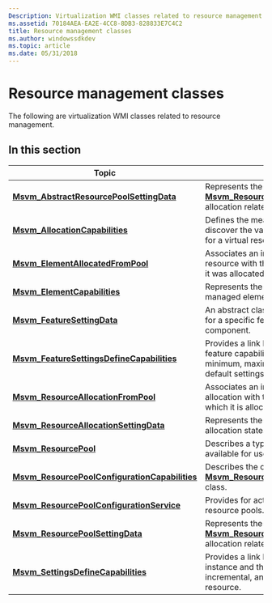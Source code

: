 ```yaml
---
Description: Virtualization WMI classes related to resource management.
ms.assetid: 70184AEA-EA2E-4CC8-8DB3-828833E7C4C2
title: Resource management classes
ms.author: windowssdkdev
ms.topic: article
ms.date: 05/31/2018
---
```


# Resource management classes

The following are virtualization WMI classes related to resource management.

## In this section



| Topic                                                                                                        | Description                                                                                                                                                      |
|--------------------------------------------------------------------------------------------------------------|------------------------------------------------------------------------------------------------------------------------------------------------------------------|
| [**Msvm\_AbstractResourcePoolSettingData**](msvm-abstractresourcepoolsettingdata.md)<br/>             | Represents the settings of a [**Msvm\_ResourcePool**](msvm-resourcepool.md) instance that are not allocation related.<br/>                                |
| [**Msvm\_AllocationCapabilities**](msvm-allocationcapabilities.md)<br/>                               | Defines the means by which a client can discover the valid range of default settings for a virtual resource.<br/>                                          |
| [**Msvm\_ElementAllocatedFromPool**](msvm-elementallocatedfrompool.md)<br/>                           | Associates an instance of an allocated resource with the resource pool from which it was allocated.<br/>                                                   |
| [**Msvm\_ElementCapabilities**](msvm-elementcapabilities.md)<br/>                                     | Represents the association between managed elements and their capabilities.<br/>                                                                           |
| [**Msvm\_FeatureSettingData**](msvm-featuresettingdata.md)<br/>                                       | An abstract class that represents settings for a specific feature of a system or component.<br/>                                                           |
| [**Msvm\_FeatureSettingsDefineCapabilities**](msvm-featuresettingsdefinecapabilities.md)<br/>         | Provides a link between the Ethernet switch feature capabilities instance and the minimum, maximum, incremental, and default settings for a resource.<br/> |
| [**Msvm\_ResourceAllocationFromPool**](msvm-resourceallocationfrompool.md)<br/>                       | Associates an instance of a resource allocation with the resource pool from which it is allocated.<br/>                                                    |
| [**Msvm\_ResourceAllocationSettingData**](msvm-resourceallocationsettingdata.md)<br/>                 | Represents the current and recorded allocation states of a virtual resource.<br/>                                                                          |
| [**Msvm\_ResourcePool**](msvm-resourcepool.md)<br/>                                                   | Describes a type of virtual resource available for use in virtual machines.<br/>                                                                           |
| [**Msvm\_ResourcePoolConfigurationCapabilities**](msvm-resourcepoolconfigurationcapabilities.md)<br/> | Describes the capabilities of the associated [**Msvm\_ResourcePoolConfigurationService**](msvm-resourcepoolconfigurationservice.md) class.<br/>           |
| [**Msvm\_ResourcePoolConfigurationService**](msvm-resourcepoolconfigurationservice.md)<br/>           | Provides for active management of resource pools.<br/>                                                                                                     |
| [**Msvm\_ResourcePoolSettingData**](msvm-resourcepoolsettingdata.md)<br/>                             | Represents the settings of a [**Msvm\_ResourcePool**](msvm-resourcepool.md) instance that are not allocation related.<br/>                                |
| [**Msvm\_SettingsDefineCapabilities**](msvm-settingsdefinecapabilities.md)<br/>                       | Provides a link between the capabilities instance and the minimum, maximum, incremental, and default settings for a resource.<br/>                         |



 

 

 




